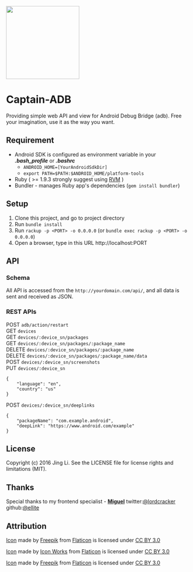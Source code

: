 <img src="https://github.com/thyrlian/Captain-ADB/blob/master/public/img/captain_android.png" width="200">

Captain-ADB
===========

Providing simple web API and view for Android Debug Bridge (adb).  Free your imagination, use it as the way you want.

## Requirement

* Android SDK is configured as environment variable in your ***.bash_profile*** or ***.bashrc***
  * `ANDROID_HOME=[YourAndroidSdkDir]`
  * `export PATH=$PATH:$ANDROID_HOME/platform-tools`
* Ruby ( >= 1.9.3  strongly suggest using [RVM](http://rvm.io/) )
* Bundler - manages Ruby app's dependencies (`gem install bundler`)

## Setup

1. Clone this project, and go to project directory
2. Run `bundle install`
3. Run `rackup -p <PORT> -o 0.0.0.0` (or `bundle exec rackup -p <PORT> -o 0.0.0.0`)
4. Open a browser, type in this URL http://localhost:PORT

## API

### Schema

All API is accessed from the `http://yourdomain.com/api/`, and all data is sent and received as JSON.

### REST APIs

POST `adb/action/restart`  
GET `devices`  
GET `devices/:device_sn/packages`  
GET `devices/:device_sn/packages/:package_name`  
DELETE `devices/:device_sn/packages/:package_name`  
DELETE `devices/:device_sn/packages/:package_name/data`  
POST `devices/:device_sn/screenshots`  
PUT `devices/:device_sn`  
```
{
    "language": "en",
    "country": "us"
}
```
POST `devices/:device_sn/deeplinks`  
```
{
    "packageName": "com.example.android",
    "deepLink": "https://www.android.com/example"
}
```

## License

Copyright (c) 2016 Jing Li. See the LICENSE file for license rights and limitations (MIT).

## Thanks

Special thanks to my frontend specialist - [**Miguel**](http://henrique.pt/)  twitter:[@lordcracker](https://twitter.com/lordcracker)  github:[@ellite](https://github.com/ellite)

## Attribution

[Icon](http://www.flaticon.com/free-icon/photo-camera_68906) made by [Freepik](http://www.freepik.com) from [Flaticon](http://www.flaticon.com) is licensed under [CC BY 3.0](http://creativecommons.org/licenses/by/3.0/)

[Icon](http://www.flaticon.com/free-icon/rubbish-bin_63260) made by [Icon Works](http://icon-works.com) from [Flaticon](http://www.flaticon.com) is licensed under [CC BY 3.0](http://creativecommons.org/licenses/by/3.0/)

[Icon](http://www.flaticon.com/free-icon/delete-database_51504) made by [Freepik](http://www.freepik.com) from [Flaticon](http://www.flaticon.com) is licensed under [CC BY 3.0](http://creativecommons.org/licenses/by/3.0/)
